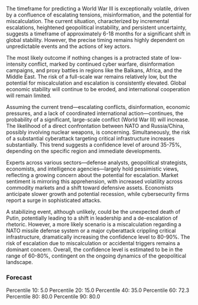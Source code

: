 The timeframe for predicting a World War III is exceptionally volatile, driven by a confluence of escalating tensions, misinformation, and the potential for miscalculation. The current situation, characterized by incremental escalations, heightened geopolitical instability, and persistent uncertainty, suggests a timeframe of approximately 6-18 months for a significant shift in global stability.  However, the precise timing remains highly dependent on unpredictable events and the actions of key actors. 

The most likely outcome if nothing changes is a protracted state of low-intensity conflict, marked by continued cyber warfare, disinformation campaigns, and proxy battles in regions like the Balkans, Africa, and the Middle East. The risk of a full-scale war remains relatively low, but the potential for miscalculation and escalation is consistently elevated.  Global economic stability will continue to be eroded, and international cooperation will remain limited. 

Assuming the current trend—escalating conflicts, disinformation, economic pressures, and a lack of coordinated international action—continues, the probability of a significant, large-scale conflict (World War III) will increase. The likelihood of a direct confrontation between NATO and Russia/China, possibly involving nuclear weapons, is concerning. Simultaneously, the risk of a substantial cyberattack targeting critical infrastructure increases substantially. This trend suggests a confidence level of around 35-75%, depending on the specific region and immediate developments. 

Experts across various sectors—defense analysts, geopolitical strategists, economists, and intelligence agencies—largely hold pessimistic views, reflecting a growing concern about the potential for escalation. Market sentiment is mirroring this apprehension, with increased volatility across commodity markets and a shift toward defensive assets. Economists anticipate slower growth and potential recession, while cybersecurity firms report a surge in sophisticated attacks.

A stabilizing event, although unlikely, could be the unexpected death of Putin, potentially leading to a shift in leadership and a de-escalation of rhetoric.  However, a more likely scenario is a miscalculation regarding a NATO missile defense system or a major cyberattack crippling critical infrastructure, dramatically increasing the confidence level to 80-90%. The risk of escalation due to miscalculation or accidental triggers remains a dominant concern. Overall, the confidence level is estimated to be in the range of 60-80%, contingent on the ongoing dynamics of the geopolitical landscape.

### Forecast

Percentile 10: 5.0
Percentile 20: 15.0
Percentile 40: 35.0
Percentile 60: 72.3
Percentile 80: 80.0
Percentile 90: 80.0